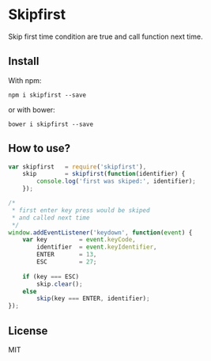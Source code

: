 # Skipfirst

Skip first time condition are true and call function next time.

## Install

With npm:

```
npm i skipfirst --save
```

or with bower:

```
bower i skipfirst --save
```

## How to use?

```js
var skipfirst   = require('skipfirst'),
    skip        = skipfirst(function(identifier) {
        console.log('first was skiped:', identifier);
    });

/* 
 * first enter key press would be skiped 
 * and called next time
 */
window.addEventListener('keydown', function(event) {
    var key         = event.keyCode,
        identifier  = event.keyIdentifier,
        ENTER       = 13,
        ESC         = 27;
    
    if (key === ESC)
        skip.clear();
    else
        skip(key === ENTER, identifier);
});
```

## License

MIT
